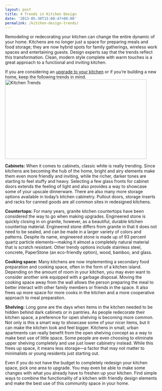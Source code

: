 ```yaml
---
layout: post
title: 4 Trends in Kitchen Design
date: '2013-05-30T15:00:47+00:00'
permalink: /kitchen-design-trends/
---
```

Remodeling or redecorating your kitchen can change the entire dynamic of your home. Kitchens are no longer just a space for preparing meals and food storage; they are now hybrid spots for family gatherings, wireless work spaces and entertaining guests. Design experts say that the trends reflect this transformation. Clean, modern style complete with warm touches is a great approach to a functional and inviting kitchen.

If you are considering an <a href="/san-diego-kitchen-remodeling-services/">upgrade to your kitchen</a> or if you’re building a new home, keep the following trends in mind.<img class="alignright wp-image-2753 " src="http://murraylampert.com/wp-content/uploads/kitchen-trends-1024x576.jpg" alt="Kitchen Trends" width="468" height="263" />

<strong>Cabinets:</strong> When it comes to cabinets, classic white is really trending. Since kitchens are becoming the hub of the home, bright and airy elements make them even more friendly and inviting, while the richer, darker tones are starting to feel stuffy and heavy. Selecting a few glass fronts for cabinet doors extends the feeling of light and also provides a way to showcase some of your upscale dinnerware. There are also many more storage options available in today’s kitchen cabinetry. Pullout doors, storage inserts and racks for canned goods are all common sites in redesigned kitchens.

<strong>Countertops:</strong> For many years, granite kitchen countertops have been considered the way to go when making upgrades. Engineered stone is quickly closing in on granite, however, as a beautiful, durable kitchen countertop material. Engineered stone differs from granite in that it does not need to be sealed, and can be made in a larger variety of colors and patterns. Despite its name, engineered stone is made up of 93 percent quartz particle elements—making it almost a completely natural material that is scratch resistant. Other trendy options include stainless steel, concrete, PaperStone (an eco-friendly option), wood, bamboo, and glass.

<strong>Cooking space:</strong> Many kitchens are now implementing a secondary food preparation and cooking space, often in the form of a kitchen island. Depending on the amount of room in your kitchen, you may even want to consider another sink equipped with a garbage disposal. Moving the cooking space away from the wall allows the person preparing the meal to better interact with other family members or friends in the space. It also frees up more space for more cooks in the kitchen and a more cooperative approach to meal preparation.

<strong>Shelving:</strong> Long gone are the days when items in the kitchen needed to be hidden behind dark cabinets or in pantries. As people redecorate their kitchen space, a preference for open shelving is becoming more common. Not only is this a smart way to showcase some of your nicer items, but it can make the kitchen look and feel bigger. Kitchens in small, urban apartments can really benefit from the open shelving concept as a way to make best use of little space. Some people are even choosing to eliminate upper shelving completely and use just lower cabinetry instead. While this frees up space, it means less storage—a factor that may not matter to minimalists or young residents just starting out.

Even if you do not have the budget to completely redesign your kitchen space, pick one area to upgrade. You may even be able to make some changes with what you already have to freshen up your kitchen. Find simple ways to combine the functionality of a kitchen with friendly design elements and make the best use of this community space in your home.
